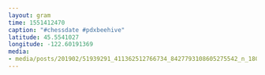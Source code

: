```yaml
---
layout: gram
time: 1551412470
caption: "#chessdate #pdxbeehive"
latitude: 45.5541027
longitude: -122.60191369
media:
- media/posts/201902/51939291_411362512766734_8427793108605275542_n_18024358891097601.jpg
---
```

